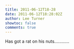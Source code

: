 ```yaml
---
title: 2011-06-12T18-28
date: 2011-06-12T18:28:02Z
author: Lee Turner
showtoc: false
comments: true
---
```


Has got a rat on his nuts............

